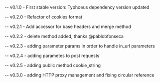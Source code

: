 -- v0.1.0 - First stable version: Typhoeus dependency version updated

-- v0.2.0 - Refactor of cookies format

-- v0.2.1 - Add accessor for base headers and merge method

-- v0.2.2 - delete method added, thanks @pablobfonseca

-- v0.2.3 - adding parameter params in order to handle in_url parameters

-- v0.2.4 - adding parametes to post requests

-- v0.2.5 - adding public method cookie_string

-- v0.3.0 - adding HTTP proxy management and fixing circular reference
